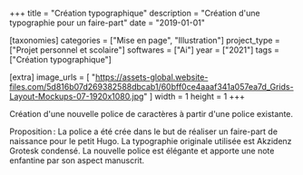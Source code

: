 +++
title = "Création typographique"
description = "Création d'une typographie pour un faire-part"
date = "2019-01-01"

[taxonomies]
categories = ["Mise en page", "Illustration"]
project_type = ["Projet personnel et scolaire"]
softwares = ["Ai"]
year = ["2021"]
tags = ["Création typographique"]

[extra]
image_urls = [
    "https://assets-global.website-files.com/5d816b07d269382588dbcab1/60bff0ce4aaaf341a057ea7d_Grids-Layout-Mockups-07-1920x1080.jpg"
]
width = 1
height = 1
+++

Création d'une nouvelle police de caractères à partir d'une police existante.

Proposition : La police a été crée dans le but de réaliser un faire-part de naissance pour le petit Hugo. La typographie originale utilisée est
Akzidenz Grotesk condensé. La nouvelle police est élégante et apporte une note enfantine par son aspect manuscrit.